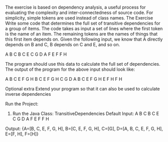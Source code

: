 The exercise is based on dependency analysis, a useful process for evaluating the complexity and inter-connectedness of source code. For simplicity, simple tokens are used instead of class names.
The Exercise Write some code that determines the full set of transitive dependencies for a group of items. The code takes as input a set of lines where the first token is the name of an item. The remaining tokens are the names of things that this first item depends on. Given the following input, we know that A directly depends on B and C, B depends on C and E, and so on.

A B C
B C E
C G
D A F
E F
F H

The program should use this data to calculate the full set of dependencies.
The output of the program for the above input should look like:

A B C E F G H
B C E F G H
C G
D A B C E F G H
E F H
F H

Optional extra
Extend your program so that it can also be used to calculate inverse dependencies

Run the Project:

1. Run the Java Class: TransitiveDependencies
Default Input: 
A B C
B C E
C G
D A F
E F
F H

Output:
{A=[B, C, E, F, G, H], B=[C, E, F, G, H], C=[G], D=[A, B, C, E, F, G, H], E=[F, H], F=[H]}
